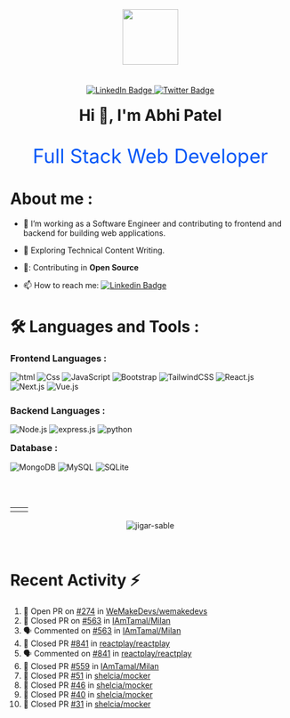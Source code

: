 <div id="header" align="center">
  <img src="https://i.postimg.cc/JncWVs8d/giphy-1-removebg-preview.png" width="100"/>
</div>
<br />
<div id="badges" align="center" style="margin-top:20px">
  <a href="https://www.linkedin.com/in/abhipatel001/">
    <img src="https://img.shields.io/badge/LinkedIn-blue?style=for-the-badge&logo=linkedin&logoColor=white" alt="LinkedIn Badge"/>
  </a>
  <a href="https://twitter.com/AbhiPat38814974">
    <img src="https://img.shields.io/badge/Twitter-red?style=for-the-badge&logo=twitter&logoColor=white" alt="Twitter Badge"/>
  </a>
</div>
<h1 align="center" style="margin-top:20px">Hi 👋, I'm Abhi Patel</h1>

<p align="center" style="font-size:35px; color:#0357F7">Full Stack Web Developer</p>


<h1>About me :</h1>

- 🔭 I’m working as a Software Engineer and contributing to frontend and backend for building web applications.

- 🌱 Exploring Technical Content Writing.

- 🤝: Contributing in <b>Open Source</b>

- 📫 How to reach me: [![Linkedin Badge](https://img.shields.io/badge/-linkedIn-blue?style=flat&logo=Linkedin&logoColor=white)](https://www.linkedin.com/in/abhipatel001/)

<h1 style="margin-top:40px"> 🛠️ Languages and Tools : </h1>

<h3 style="margin:15px 0px">Frontend Languages :</h3>

<div align="left" style="margin-bottom:25px">
  <img alt="html" src="https://img.shields.io/badge/Html-%23323330.svg?style=for-the-badge&logo=html5&logoColor=red"/>
  <img alt="Css" src="https://img.shields.io/badge/CSS-%23323330.svg?style=for-the-badge&logo=css3&logoColor=2862E9"/>
  <img alt="JavaScript" src="https://img.shields.io/badge/javascript-%23323330.svg?style=for-the-badge&logo=javascript&logoColor=EFD81D"/>
  <img alt="Bootstrap" src="https://img.shields.io/badge/bootstrap-%23323330.svg?style=for-the-badge&logo=bootstrap&logoColor=23563D7C"/>
  <img alt="TailwindCSS" src="https://img.shields.io/badge/Tailwind_CSS-%23323330.svg?style=for-the-badge&logo=tailwind-css&logoColor=23563D7C"/>
  <img alt="React.js" src="https://img.shields.io/badge/React.js-%23323330.svg?style=for-the-badge&logo=react&logoColor=23563D7C"/>
  <img alt="Next.js" src="https://img.shields.io/badge/Next.js-%23323330.svg?style=for-the-badge&logo=next.js&logoColor=23563D7C"/>
  <img alt="Vue.js" src="https://img.shields.io/badge/Vue.js-%23323330.svg?style=for-the-badge&logo=vue.js&logoColor=23563D7C"/>
</div>
<h3 style="margin:15px 0px">Backend Languages :</h3>

<div align="left" >
  <img alt="Node.js" src="https://img.shields.io/badge/Node.js-%23323330.svg?style=for-the-badge&logo=node.js&logoColor=green"/>
  <img alt="express.js" src="https://img.shields.io/badge/express.js-%23323330.svg?style=for-the-badge&logo=express&logoColor=8BBF3D"/>
  <img alt="python" src="https://img.shields.io/badge/python-%23323330.svg?style=for-the-badge&logo=python&logoColor=EFD81D"/>
 
</div>
<h3 style="margin-top:15px;">Database :</h3>

<div align="left" > 
  <img alt="MongoDB" src="https://img.shields.io/badge/MongoDB-%23323330.svg?style=for-the-badge&logo=MongoDB&logoColor=0FA54D"/>
  <img alt="MySQL" src="https://img.shields.io/badge/mysql-%23323330.svg?style=for-the-badge&logo=mysql&logoColor=DD8A00"/>
  <img alt="SQLite" src="https://img.shields.io/badge/sqlite-%23323330.svg?style=for-the-badge&logo=sqlite&logoColor=107AC9"/>

 
</div>
<br/>
<br/>
<table style="margin-top:30px">
  <tr>
    <td><img src="https://github-readme-stats.vercel.app/api?username=AbhiPatel10&show_icons=true&theme=dark&locale=en" alt="" /></td>
    <td><img src="https://github-readme-stats.vercel.app/api/top-langs?username=AbhiPatel10&show_icons=true&theme=dark&locale=en&layout=compact" alt="" /></td>
  </tr>
</table>

<div align="center">
<p><img align="center" src="https://github-readme-streak-stats.herokuapp.com/?user=AbhiPatel10&theme=dark" alt="jigar-sable" /></p>
 </div>
 <br>

# Recent Activity ⚡
<!--START_SECTION:activity-->

1. 💪 Open PR on [#274](https://github.com/WeMakeDevs/wemakedevs/pull/274) in [WeMakeDevs/wemakedevs](https://github.com/WeMakeDevs/wemakedevs)
2. 🥳 Closed PR on [#563](https://github.com/IAmTamal/Milan/pull/563) in [IAmTamal/Milan](https://github.com/IAmTamal/Milan)
3. 🗣 Commented on [#563](https://github.com/IAmTamal/Milan/pull/563) in [IAmTamal/Milan](https://github.com/IAmTamal/Milan)
4. 🥳 Closed PR [#841](https://github.com/reactplay/react-play/pull/841) in [reactplay/reactplay](https://github.com/reactplay/react-play)
5. 🗣 Commented on [#841](https://github.com/reactplay/react-play/pull/841) in [reactplay/reactplay](https://github.com/reactplay/react-play)
6. 🥳 Closed PR [#559](https://github.com/IAmTamal/Milan/pull/559) in [IAmTamal/Milan](https://github.com/IAmTamal/Milan)
7. 🥳 Closed PR [#51](https://github.com/shelcia/mocker/pull/51) in [shelcia/mocker](https://github.com/shelcia/mocker)
8. 🥳 Closed PR [#46](https://github.com/shelcia/mocker/pull/46) in [shelcia/mocker](https://github.com/shelcia/mocker)
9. 🥳 Closed PR [#40](https://github.com/shelcia/mocker/pull/40) in [shelcia/mocker](https://github.com/shelcia/mocker)
10. 🥳 Closed PR [#31](https://github.com/shelcia/mocker/pull/31) in [shelcia/mocker](https://github.com/shelcia/mocker)

<!--END_SECTION:activity-->
